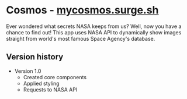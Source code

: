 # Cosmos - [mycosmos.surge.sh](http://mycosmos.surge.sh)

Ever wondered what secrets NASA keeps from us? Well, now you have a chance to find
out! This app uses NASA API to dynamically show images straight from world's most
famous Space Agency's database.

## Version history

- Version 1.0
  - Created core components
  - Applied styling
  - Requests to NASA API
